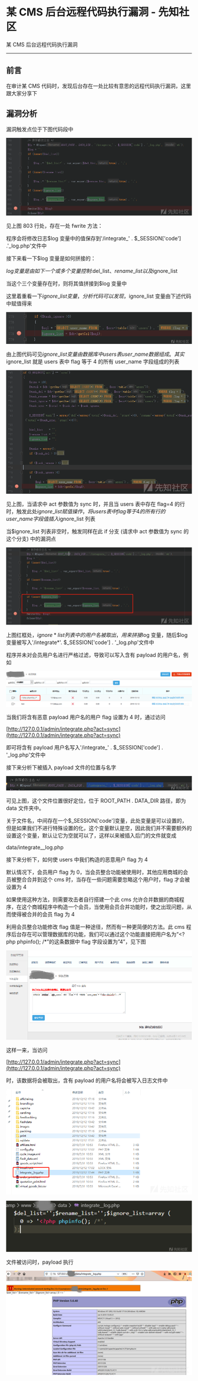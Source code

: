 

# 某 CMS 后台远程代码执行漏洞 - 先知社区

某 CMS 后台远程代码执行漏洞

- - -

## 前言

在审计某 CMS 代码时，发现后台存在一处比较有意思的远程代码执行漏洞，这里跟大家分享下

## 漏洞分析

漏洞触发点位于下图代码段中

[![](assets/1704850579-7ced7f47efb6378e6fa8c3b501fc9af6.png)](https://xzfile.aliyuncs.com/media/upload/picture/20191220162647-768caf50-2302-1.png)

见上图 803 行处，存在一处 fwrite 方法：

程序会将修改日志$log 变量中的值保存到'/integrate\_' . $\_SESSION\['code'\] .'\_log.php'文件中

接下来看一下$log 变量是如何拼接的：

$log 变量是由如下一个或多个变量控制:$del\_list、$rename\_list 以及$ignore\_list

当这个三个变量存在时，则将其值拼接到$log 变量中

这里着重看一下$ignore\_list 变量，分析代码可以发现，$ignore\_list 变量由下述代码中赋值得来

[![](assets/1704850579-8dd2c8f47a0fe7d52e8906e4994aba2e.png)](https://xzfile.aliyuncs.com/media/upload/picture/20191220162655-7ba47e28-2302-1.png)

由上图代码可见$ignore\_list 变量由数据库中 users 表 user\_name 数据组成。其实$ignore\_list 就是 users 表中 flag 等于 4 的所有 user\_name 字段组成的列表

[![](assets/1704850579-ee8bd97a35fe029993aa581cc5f75c86.png)](https://xzfile.aliyuncs.com/media/upload/picture/20191220162703-804630b6-2302-1.png)

见上图，当请求中 act 参数值为 sync 时，并且当 users 表中存在 flag=4 的行时，触发此处$ignore\_list 赋值操作，将 users 表中 flag 等于 4 的所有行的 user\_name 字段值插入$ignore\_list 列表

当$ignore\_list 列表非空时，触发同样在此 if 分支 (请求中 act 参数值为 sync 的这个分支) 中的漏洞点

[![](assets/1704850579-0312beb13952c9e7f76913a7f21dcb77.png)](https://xzfile.aliyuncs.com/media/upload/picture/20191220162714-86f223fc-2302-1.png)

上图红框处，$ignore*list 列表中的用户名被取出，用来拼接$log 变量，随后$log 变量被写入'/integrate*'. $\_SESSION\['code'\] . '\_log.php'文件中

程序并未对会员用户名进行严格过滤，导致可以写入含有 payload 的用户名，例如

[![](assets/1704850579-b2a59a7e8bf3a013a2ee6484c133926b.png)](https://xzfile.aliyuncs.com/media/upload/picture/20191220162724-8cce1ea2-2302-1.png)

当我们将含有恶意 payload 用户名的用户 flag 设置为 4 时，通过访问

[http://127.0.0.1/admin/integrate.php?act=sync](http://127.0.0.1/admin/integrate.php?act=sync)

即可将含有 payload 用户名写入'/integrate\_' . $\_SESSION\['code'\] . '\_log.php'文件中

接下来分析下被插入 payload 文件的位置与名字

[![](assets/1704850579-ee176a8e3e86c99f08b07c7f2e4c4900.png)](https://xzfile.aliyuncs.com/media/upload/picture/20191220162735-936c3988-2302-1.png)

可见上图，这个文件位置很好定位，位于 ROOT\_PATH . DATA\_DIR 路径，即为 data 文件夹中。

关于文件名，中间存在一个$\_SESSION\['code'\]变量，此处变量是可以设置的，但是如果我们不进行特殊设置的化，这个变量默认是空，因此我们并不需要额外的设置这个变量，默认让它为空就可以了，这样以来被插入后门的文件就变成

data/integrate\_\_log.php

接下来分析下，如何使 users 中我们构造的恶意用户 flag 为 4

默认情况下，会员用户 flag 为 0，当会员整合功能被使用时，其他应用商城的会员被整合合并到这个 cms 时，当存在一些问题需要忽略这个用户时，flag 才会被设置为 4

如果使用这种方法，则需要攻击者自行搭建一个此 cms 允许合并数据的商城程序，在这个商城程序中构造一个会员，当使用会员合并功能时，使之出现问题，从而使得被合并的会员 flag 为 4

利用会员整合功能修改 flag 值是一种途径，然而有一种更简便的方法。此 cms 程序后台存在可以管理数据库的功能，我们可以通过这个功能直接把用户名为”<?php phpinfo(); /\*”的这条数据中 flag 字段设置为”4”，见下图

[![](assets/1704850579-f54ed4d0e00626b03b1be58ae34951d3.png)](https://xzfile.aliyuncs.com/media/upload/picture/20191220162744-9867b278-2302-1.png)

这样一来，当访问

[http://127.0.0.1/admin/integrate.php?act=sync](http://127.0.0.1/admin/integrate.php?act=sync)

时，该数据将会被取出，含有 payload 的用户名将会被写入日志文件中

[![](assets/1704850579-b09aa14c512d314cb26df60b03cb21b9.png)](https://xzfile.aliyuncs.com/media/upload/picture/20191220162751-9ca610be-2302-1.png)

[![](assets/1704850579-afa92983e2475a8152237d616d65e013.png)](https://xzfile.aliyuncs.com/media/upload/picture/20191220162817-ac3dea1a-2302-1.png)

文件被访问时，payload 执行

[![](assets/1704850579-663464d888fd5f376245a4175a138847.png)](https://xzfile.aliyuncs.com/media/upload/picture/20191220162828-b2ec022a-2302-1.png)
